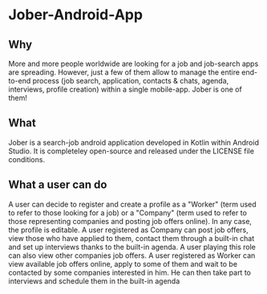 # Jober-Android-App

## Why
More and more people worldwide are looking for a job and job-search apps are spreading. However, just a few of them allow to manage the entire end-to-end process (job search, application, contacts & chats, agenda, interviews, profile creation) within a single mobile-app. Jober is one of them!

## What
Jober is a search-job android application developed in Kotlin within Android Studio. It is completeley open-source and released under the LICENSE file conditions.

## What a user can do
A user can decide to register and create a profile as a "Worker" (term used to refer to those looking for a job) or a "Company" (term used to refer to those representing companies and posting job offers online). In any case, the profile is editable.
A user registered as Company can post job offers, view those who have applied to them, contact them through a built-in chat and set up interviews thanks to the built-in agenda. A user playing this role can also view other companies job offers.
A user registered as Worker can view available job offers online, apply to some of them and wait to be contacted by some companies interested in him. He can then take part to interviews and schedule them in the built-in agenda
